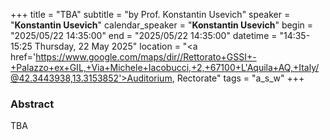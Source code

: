 +++
title = "TBA"
subtitle = "by Prof. Konstantin Usevich"
speaker = "**Konstantin Usevich**"
calendar_speaker = "<strong>Konstantin Usevich</strong>"
begin = "2025/05/22  14:35:00"
end = "2025/05/22  14:35:00"
datetime = "14:35-15:25 Thursday, 22 May 2025"
location = "<a href='https://www.google.com/maps/dir//Rettorato+GSSI+-+Palazzo+ex+GIL,+Via+Michele+Iacobucci,+2,+67100+L'Aquila+AQ,+Italy/@42.3443938,13.3153852'>Auditorium, Rectorate</a>"
tags = "a_s_w"
+++

### Abstract
TBA
